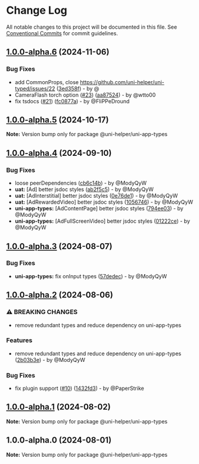 # Change Log

All notable changes to this project will be documented in this file.
See [Conventional Commits](https://conventionalcommits.org) for commit guidelines.

## [1.0.0-alpha.6](https://github.com/uni-helper/uni-typed/compare/v1.0.0-alpha.5...v1.0.0-alpha.6) (2024-11-06)

### Bug Fixes

* add CommonProps, close https://github.com/uni-helper/uni-typed/issues/22 ([3ed358f](https://github.com/uni-helper/uni-typed/commit/3ed358ffd6ae5f02354f7fbb6cc51160e0ea394e)) - by @
* CameraFlash torch option ([#23](https://github.com/uni-helper/uni-typed/issues/23)) ([aa87524](https://github.com/uni-helper/uni-typed/commit/aa87524555225bfc3d176722bb2a826e92a49207)) - by @wtto00
* fix tsdocs ([#21](https://github.com/uni-helper/uni-typed/issues/21)) ([fc0877a](https://github.com/uni-helper/uni-typed/commit/fc0877a5dad635e7bfd2f984e51a19ca2c34acb1)) - by @FliPPeDround

## [1.0.0-alpha.5](https://github.com/uni-helper/uni-typed/compare/v1.0.0-alpha.4...v1.0.0-alpha.5) (2024-10-17)

**Note:** Version bump only for package @uni-helper/uni-app-types

## [1.0.0-alpha.4](https://github.com/uni-helper/uni-typed/compare/v1.0.0-alpha.3...v1.0.0-alpha.4) (2024-09-10)

### Bug Fixes

* loose peerDependencies ([cb6c14b](https://github.com/uni-helper/uni-typed/commit/cb6c14bbbf02e8bd408861e394ab2fd93697ee6b)) - by @ModyQyW
* **uat:** [Ad] better jsdoc styles ([ab2f5c5](https://github.com/uni-helper/uni-typed/commit/ab2f5c56d355c8bdfbc15bfbc131f60e995045eb)) - by @ModyQyW
* **uat:** [AdInterstitial] better jsdoc styles ([0e76de1](https://github.com/uni-helper/uni-typed/commit/0e76de15a0e363868780097866da5582d18d2777)) - by @ModyQyW
* **uat:** [AdRewardedVideo] better jsdoc styles ([1056746](https://github.com/uni-helper/uni-typed/commit/1056746924c60cca2dee02cb6d5fd1a70beb51d8)) - by @ModyQyW
* **uni-app-types:** [AdContentPage] better jsdoc styles ([794ee03](https://github.com/uni-helper/uni-typed/commit/794ee034e25a583d25297d68ce55a1543d847190)) - by @ModyQyW
* **uni-app-types:** [AdFullScreenVideo] better jsdoc styles ([01222ce](https://github.com/uni-helper/uni-typed/commit/01222ce2ce023858996675aeeebcd56200b8345d)) - by @ModyQyW

## [1.0.0-alpha.3](https://github.com/uni-helper/uni-typed/compare/v1.0.0-alpha.2...v1.0.0-alpha.3) (2024-08-07)

### Bug Fixes

* **uni-app-types:** fix onInput types ([57dedec](https://github.com/uni-helper/uni-typed/commit/57dedec513e43a1c807ef6badb00bea68a465b14)) - by @ModyQyW

## [1.0.0-alpha.2](https://github.com/uni-helper/uni-typed/compare/v1.0.0-alpha.1...v1.0.0-alpha.2) (2024-08-06)

### ⚠ BREAKING CHANGES

* remove redundant types and reduce dependency on uni-app-types

### Features

* remove redundant types and reduce dependency on uni-app-types ([2b03b3e](https://github.com/uni-helper/uni-typed/commit/2b03b3ee83fbb42614591ea8adca352ce18deda1)) - by @ModyQyW

### Bug Fixes

* fix plugin support ([#10](https://github.com/uni-helper/uni-typed/issues/10)) ([1432fd3](https://github.com/uni-helper/uni-typed/commit/1432fd3855382c0dfa623f056531a6c5b5eddc8c)) - by @PaperStrike

## [1.0.0-alpha.1](https://github.com/uni-helper/uni-typed/compare/v1.0.0-alpha.0...v1.0.0-alpha.1) (2024-08-02)

**Note:** Version bump only for package @uni-helper/uni-app-types

## 1.0.0-alpha.0 (2024-08-01)

**Note:** Version bump only for package @uni-helper/uni-app-types
